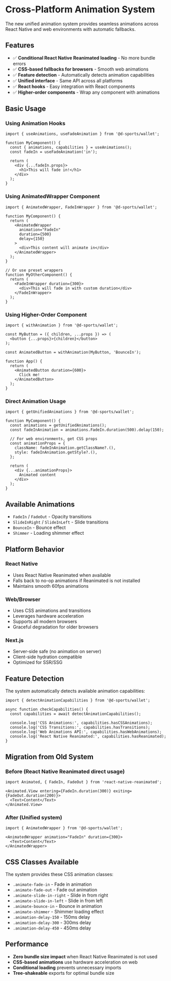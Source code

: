 # Cross-Platform Animation System

The new unified animation system provides seamless animations across React Native and web environments with automatic fallbacks.

## Features

- ✅ **Conditional React Native Reanimated loading** - No more bundle errors
- ✅ **CSS-based fallbacks for browsers** - Smooth web animations
- ✅ **Feature detection** - Automatically detects animation capabilities
- ✅ **Unified interface** - Same API across all platforms
- ✅ **React hooks** - Easy integration with React components
- ✅ **Higher-order components** - Wrap any component with animations

## Basic Usage

### Using Animation Hooks

```tsx
import { useAnimations, useFadeAnimation } from '@d-sports/wallet';

function MyComponent() {
  const { animations, capabilities } = useAnimations();
  const fadeIn = useFadeAnimation('in');
  
  return (
    <div {...fadeIn.props}>
      <h1>This will fade in!</h1>
    </div>
  );
}
```

### Using AnimatedWrapper Component

```tsx
import { AnimatedWrapper, FadeInWrapper } from '@d-sports/wallet';

function MyComponent() {
  return (
    <AnimatedWrapper 
      animation="FadeIn" 
      duration={500} 
      delay={150}
    >
      <div>This content will animate in</div>
    </AnimatedWrapper>
  );
}

// Or use preset wrappers
function MyOtherComponent() {
  return (
    <FadeInWrapper duration={300}>
      <div>This will fade in with custom duration</div>
    </FadeInWrapper>
  );
}
```

### Using Higher-Order Component

```tsx
import { withAnimation } from '@d-sports/wallet';

const MyButton = ({ children, ...props }) => (
  <button {...props}>{children}</button>
);

const AnimatedButton = withAnimation(MyButton, 'BounceIn');

function App() {
  return (
    <AnimatedButton duration={600}>
      Click me!
    </AnimatedButton>
  );
}
```

### Direct Animation Usage

```tsx
import { getUnifiedAnimations } from '@d-sports/wallet';

function MyComponent() {
  const animations = getUnifiedAnimations();
  const fadeInAnimation = animations.FadeIn.duration(500).delay(150);
  
  // For web environments, get CSS props
  const animationProps = {
    className: fadeInAnimation.getClassName?.(),
    style: fadeInAnimation.getStyle?.(),
  };
  
  return (
    <div {...animationProps}>
      Animated content
    </div>
  );
}
```

## Available Animations

- `FadeIn` / `FadeOut` - Opacity transitions
- `SlideInRight` / `SlideInLeft` - Slide transitions
- `BounceIn` - Bounce effect
- `Shimmer` - Loading shimmer effect

## Platform Behavior

### React Native
- Uses React Native Reanimated when available
- Falls back to no-op animations if Reanimated is not installed
- Maintains smooth 60fps animations

### Web/Browser
- Uses CSS animations and transitions
- Leverages hardware acceleration
- Supports all modern browsers
- Graceful degradation for older browsers

### Next.js
- Server-side safe (no animation on server)
- Client-side hydration compatible
- Optimized for SSR/SSG

## Feature Detection

The system automatically detects available animation capabilities:

```tsx
import { detectAnimationCapabilities } from '@d-sports/wallet';

async function checkCapabilities() {
  const capabilities = await detectAnimationCapabilities();
  
  console.log('CSS Animations:', capabilities.hasCSSAnimations);
  console.log('CSS Transitions:', capabilities.hasTransitions);
  console.log('Web Animations API:', capabilities.hasWebAnimations);
  console.log('React Native Reanimated:', capabilities.hasReanimated);
}
```

## Migration from Old System

### Before (React Native Reanimated direct usage)
```tsx
import Animated, { FadeIn, FadeOut } from 'react-native-reanimated';

<Animated.View entering={FadeIn.duration(300)} exiting={FadeOut.duration(200)}>
  <Text>Content</Text>
</Animated.View>
```

### After (Unified system)
```tsx
import { AnimatedWrapper } from '@d-sports/wallet';

<AnimatedWrapper animation="FadeIn" duration={300}>
  <Text>Content</Text>
</AnimatedWrapper>
```

## CSS Classes Available

The system provides these CSS animation classes:

- `.animate-fade-in` - Fade in animation
- `.animate-fade-out` - Fade out animation  
- `.animate-slide-in-right` - Slide in from right
- `.animate-slide-in-left` - Slide in from left
- `.animate-bounce-in` - Bounce in animation
- `.animate-shimmer` - Shimmer loading effect
- `.animation-delay-150` - 150ms delay
- `.animation-delay-300` - 300ms delay
- `.animation-delay-450` - 450ms delay

## Performance

- **Zero bundle size impact** when React Native Reanimated is not used
- **CSS-based animations** use hardware acceleration on web
- **Conditional loading** prevents unnecessary imports
- **Tree-shakeable** exports for optimal bundle size